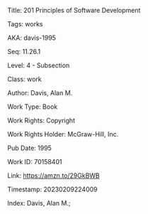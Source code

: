 Title:  201 Principles of Software Development

Tags:   works

AKA:    davis-1995

Seq:    11.26.1

Level:  4 - Subsection

Class:  work

Author: Davis, Alan M.

Work Type: Book

Work Rights: Copyright

Work Rights Holder: McGraw-Hill, Inc.

Pub Date: 1995

Work ID: 70158401

Link:   https://amzn.to/29GkBWB

Timestamp: 20230209224009

Index:  Davis, Alan M.; 
